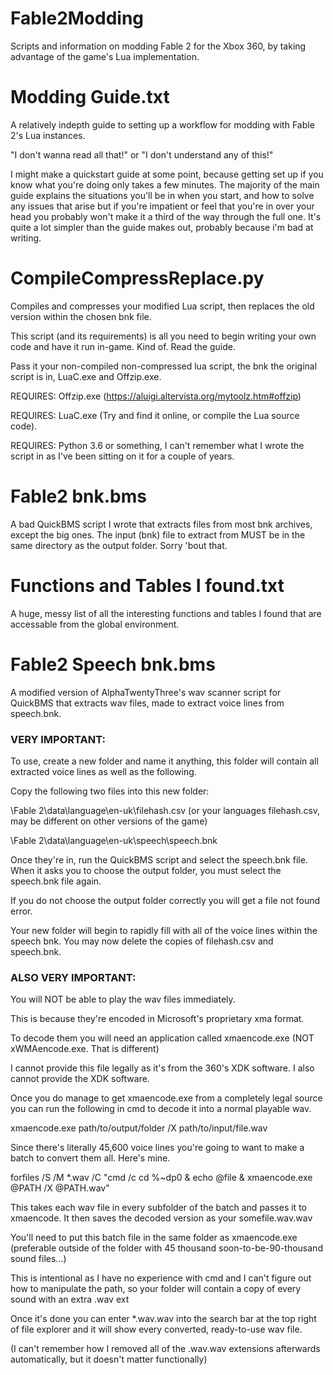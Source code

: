 # Fable2Modding
Scripts and information on modding Fable 2 for the Xbox 360, by taking advantage of the game's Lua implementation.

# Modding Guide.txt
A relatively indepth guide to setting up a workflow for modding with Fable 2's Lua instances.

"I don't wanna read all that!" or "I don't understand any of this!"

I might make a quickstart guide at some point, because getting set up if you know what you're doing only takes a few minutes. The majority of the main guide explains the situations you'll be in when you start, and how to solve any issues that arise but if you're impatient or feel that you're in over your head you probably won't make it a third of the way through the full one. It's quite a lot simpler than the guide makes out, probably because i'm bad at writing.

# CompileCompressReplace.py
Compiles and compresses your modified Lua script, then replaces the old version within the chosen bnk file.

This script (and its requirements) is all you need to begin writing your own code and have it run in-game. Kind of. Read the guide.

Pass it your non-compiled non-compressed lua script, the bnk the original script is in, LuaC.exe and Offzip.exe.

REQUIRES: Offzip.exe (https://aluigi.altervista.org/mytoolz.htm#offzip) 

REQUIRES: LuaC.exe (Try and find it online, or compile the Lua source code).

REQUIRES: Python 3.6 or something, I can't remember what I wrote the script in as I've been sitting on it for a couple of years.

# Fable2 bnk.bms
A bad QuickBMS script I wrote that extracts files from most bnk archives, except the big ones.
The input (bnk) file to extract from MUST be in the same directory as the output folder. Sorry 'bout that.

# Functions and Tables I found.txt
A huge, messy list of all the interesting functions and tables I found that are accessable from the global environment.

# Fable2 Speech bnk.bms
A modified version of AlphaTwentyThree's wav scanner script for QuickBMS that extracts wav files, made to extract voice lines from speech.bnk.

### VERY IMPORTANT:
To use, create a new folder and name it anything, this folder will contain all extracted voice lines as well as the following.

Copy the following two files into this new folder:

\Fable 2\data\language\en-uk\filehash.csv (or your languages filehash.csv, may be different on other versions of the game)

\Fable 2\data\language\en-uk\speech\speech.bnk

Once they're in, run the QuickBMS script and select the speech.bnk file. When it asks you to choose the output folder, you must select the speech.bnk file again.

  If you do not choose the output folder correctly you will get a file not found error.
  
Your new folder will begin to rapidly fill with all of the voice lines within the speech bnk. You may now delete the copies of filehash.csv and speech.bnk.

### ALSO VERY IMPORTANT:
You will NOT be able to play the wav files immediately.

This is because they're encoded in Microsoft's proprietary xma format.

To decode them you will need an application called xmaencode.exe (NOT xWMAencode.exe. That is different)

I cannot provide this file legally as it's from the 360's XDK software. I also cannot provide the XDK software.

Once you do manage to get xmaencode.exe from a completely legal source you can run the following in cmd to decode it into a normal playable wav.

xmaencode.exe path/to/output/folder /X path/to/input/file.wav

Since there's literally 45,600 voice lines you're going to want to make a batch to convert them all. Here's mine.

forfiles /S /M *.wav /C "cmd /c cd %~dp0 & echo @file & xmaencode.exe @PATH /X @PATH.wav"

This takes each wav file in every subfolder of the batch and passes it to xmaencode. It then saves the decoded version as your somefile.wav.wav

  You'll need to put this batch file in the same folder as xmaencode.exe (preferable outside of the folder with 45 thousand soon-to-be-90-thousand sound files...)

This is intentional as I have no experience with cmd and I can't figure out how to manipulate the path, so your folder will contain a copy of every sound with an extra .wav ext

Once it's done you can enter *.wav.wav into the search bar at the top right of file explorer and it will show every converted, ready-to-use wav file.

  (I can't remember how I removed all of the .wav.wav extensions afterwards automatically, but it doesn't matter functionally)
